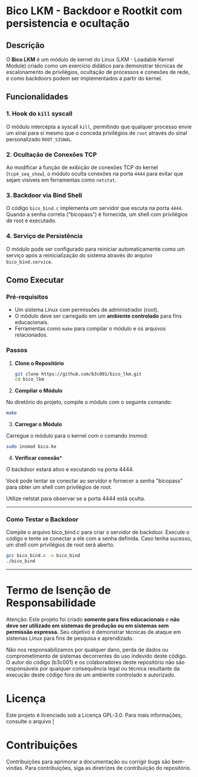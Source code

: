 # Bico LKM - Backdoor e Rootkit com persistencia e ocultação

## Descrição

O **Bico LKM** é um módulo de kernel do Linux (LKM - Loadable Kernel Module) criado como um exercício didático para demonstrar técnicas de escalonamento de privilégios, ocultação de processos e conexões de rede, e como backdoors podem ser implementados a partir do kernel.

## Funcionalidades

### 1. **Hook do `kill` syscall**
O módulo intercepta a syscall `kill`, permitindo que qualquer processo envie um sinal para si mesmo que o conceda privilégios de `root` através do sinal personalizado `ROOT_SIGNAL`.

### 2. **Ocultação de Conexões TCP**
Ao modificar a função de exibição de conexões TCP do kernel (`tcp4_seq_show`), o módulo oculta conexões na porta `4444` para evitar que sejam visíveis em ferramentas como `netstat`.

### 3. **Backdoor via Bind Shell**
O código `bico_bind.c` implementa um servidor que escuta na porta `4444`. Quando a senha correta ("bicopass") é fornecida, um shell com privilégios de root é executado.

### 4. **Serviço de Persistência**
O módulo pode ser configurado para reiniciar automaticamente como um serviço após a reinicialização do sistema através do arquivo `bico_bind.service`.

## Como Executar

### Pré-requisitos

- Um sistema Linux com permissões de administrador (root).
- O módulo deve ser carregado em um **ambiente controlado** para fins educacionais.
- Ferramentas como `make` para compilar o módulo e os arquivos relacionados.

### Passos

1. **Clone o Repositório**

   ```bash
   git clone https://github.com/b3c001/bico_lkm.git
   cd bico_lkm

2. **Compilar o Módulo**

No diretório do projeto, compile o módulo com o seguinte comando:

```bash
make
```

3. **Carregar o Módulo**

Carregue o módulo para o kernel com o comando insmod:

```bash
sudo insmod bico.ko
```

4. **Verificar conexão***

O backdoor estará ativo e escutando na porta 4444.

Você pode tentar se conectar ao servidor e fornecer a senha "bicopass" para obter um shell com privilégios de root.

Utilize netstat para observar se a porta 4444 está oculta.

---

### Como Testar o Backdoor
Compile o arquivo bico_bind.c para criar o servidor de backdoor. Execute o código e tente se conectar a ele com a senha definida. Caso tenha sucesso, um shell com privilégios de root será aberto.

```bash
gcc bico_bind.c -o bico_bind
./bico_bind
```
---
# Termo de Isenção de Responsabilidade
Atenção: Este projeto foi criado **somente para fins educacionais** e **não deve ser utilizado em sistemas de produção ou em sistemas sem permissão expressa.** Seu objetivo é demonstrar técnicas de ataque em sistemas Linux para fins de pesquisa e aprendizado.

Não nos responsabilizamos por qualquer dano, perda de dados ou comprometimento de sistemas decorrentes do uso indevido deste código. O autor do código (b3c001) e os colaboradores deste repositório não são responsáveis por qualquer consequência legal ou técnica resultante da execução deste código fora de um ambiente controlado e autorizado.

# Licença
Este projeto é licenciado sob a Licença GPL-3.0. Para mais informações, consulte o arquivo [!](LICENSE.)

# Contribuições
Contribuições para aprimorar a documentação ou corrigir bugs são bem-vindas. Para contribuições, siga as diretrizes de contribuição do repositório.
